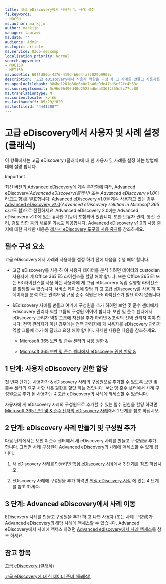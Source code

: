 ```yaml
---
title: 고급 eDiscovery에서 사용자 및 사례 설정
f1.keywords:
- NOCSH
ms.author: markjjo
author: markjjo
manager: laurawi
ms.date: ''
audience: Admin
ms.topic: article
ms.service: O365-seccomp
localization_priority: Normal
search.appverid:
- MOE150
- MET150
ms.assetid: 60ffd80b-4376-419d-b6e4-a72029b9907c
description: '고급 eDiscovery에서 사용자 역할을 구성 하 고 사례를 만들고 사용자를 사례에 할당 하는 방법에 대해 알아봅니다.  '
ms.openlocfilehash: 386be1201b30e6b0e7a46c9de47dd6cf2fc4b53c
ms.sourcegitcommit: 5c96d06496d40d2523edbea336f7355c3c77cc80
ms.translationtype: MT
ms.contentlocale: ko-KR
ms.lasthandoff: 05/29/2020
ms.locfileid: "44412807"
---
```

# <a name="set-up-users-and-cases-in-advanced-ediscovery-classic"></a>고급 eDiscovery에서 사용자 및 사례 설정 (클래식)

이 항목에서는 고급 eDiscovery (클래식)에 대 한 사용자 및 사례를 설정 하는 방법에 대해 설명 합니다.
  
> [!IMPORTANT]
> 최신 버전의 Advanced eDiscovery에 계속 투자함에 따라, Advanced eDiscovery(*Advanced eDiscovery(클래식)* 또는 *Advanced eDiscovery v1.0*이라고도 함)를 발표합니다. Advanced eDiscovery v1.0을 계속 사용하고 있는 경우 [Advanced eDiscovery v2.0](overview-ediscovery-20.md)(*Advanced eDiscovery solution in Microsoft 365*라고도 함)으로 전환하세요. Advanced eDiscovery 2.0에는 Advanced eDiscovery v1.0에 있는 유사한 기능이 포함되어 있습니다. 또한 보유자 관리, 통신 관리, 검토 집합 등의 새로운 기능도 제공합니다. Advanced eDiscovery v1.0의 사용 중지에 대한 자세한 내용은 [레거시 eDiscovery 도구의 사용 중지](legacy-ediscovery-retirement.md#advanced-ediscovery-v10)를 참조하세요. 
  
## <a name="prerequisites"></a>필수 구성 요소

고급 eDiscovery에서 사례와 사용자를 설정 하기 전에 다음을 수행 해야 합니다.
  
- 고급 eDiscovery를 사용 하 여 사용자 데이터를 분석 하려면 데이터의 custodian 사용자에 게 Office 365 E5 라이선스를 할당 해야 합니다. 또는 Office 365 E1 또는 E3 라이선스를 사용 하는 사용자에 게 고급 eDiscovery 독립 실행형 라이선스를 할당할 수 있습니다. 서비스 케이스에 할당 되 고 고급 eDiscovery를 사용 하 여 데이터를 분석 하는 관리자 및 규정 준수 직원은 E5 라이선스가 필요 하지 않습니다. 
    
- &amp;Ediscovery 사례를 만들고 여기에 구성원을 추가 하려면 보안 및 준수 센터에서 Ediscovery 관리자 역할 그룹의 구성원 이어야 합니다. 보안 및 준수 센터에서 eDiscovery 관리자 역할 그룹에 자신을 추가 하려면 &amp; 조직의 전역 관리자 여야 합니다. 전역 관리자가 아닌 경우에는 전역 관리자에 게 사용자를 eDiscovery 관리자 역할 그룹에 추가 해 달라고 요청 해야 합니다. 자세한 내용은 다음을 참조하세요.
    
  - [Microsoft 365 보안 및 준수 센터의 사용 권한 &amp;](~/security/office-365-security/protect-against-threats.md)
    
  - [Microsoft 365 보안 및 준수 센터에서 eDiscovery 권한 할당 &amp;](assign-ediscovery-permissions.md)
    
## <a name="step-1-assign-users-ediscovery-permissions"></a>1 단계: 사용자 eDiscovery 권한 할당

첫 번째 단계는 사용자가 &amp; eDiscovery 사례의 구성원으로 추가할 수 있도록 보안 및 준수 센터의 요구 사항 사용 권한을 할당 하는 것입니다. 보안 및 준수 센터에서 사례 구성원으로 추가 된 사용자는 &amp; 고급 eDiscovery의 사례에 액세스할 수 있습니다.
  
사용자에 게 eDiscovery 사례의 구성원으로 추가할 수 있는 필수 권한을 할당 하려면 [Microsoft 365 보안 및 &amp; 준수 센터의 eDiscovery 사례](ediscovery-cases.md#step-1-assign-ediscovery-permissions-to-potential-case-members)에서 1 단계를 참조 하십시오.
  
## <a name="step-2-create-an-ediscovery-case-and-add-members"></a>2 단계: eDiscovery 사례 만들기 및 구성원 추가

다음 단계에서는 보안 & 준수 센터에서 새 eDiscovery 사례를 만들고 구성원을 추가 합니다. 그러면 사례 구성원이 Advanced eDiscovery의 사례에 액세스할 수 있게 됩니다.
  
1. 새 eDiscovery 사례를 만들려면 [핵심 eDiscovery 시작](get-started-core-ediscovery.md#step-3-create-a-core-ediscovery-case)에서 3 단계를 참조 하십시오.

2. EDiscovery 사례에 구성원을 추가 하려면 [핵심 eDiscovery 시작](get-started-core-ediscovery.md#step-4-optional-add-members-to-a-core-ediscovery-case) 에 있는 4 단계를 참조 하세요.

## <a name="step-3-go-a-case-in-advanced-ediscovery"></a>3 단계: Advanced eDiscovery에서 사례 이동

EDiscovery 사례를 만들고 구성원을 추가 하 고 나면 사용자 (또는 사례 구성원)가 Advanced eDiscovery의 해당 사례에 액세스할 수 있습니다. Advanced eDiscovery에서 사례에 액세스 하려면 [Advanced ediscovery에서 사례 액세스](quick-setup-for-advanced-ediscovery.md#accessing-a-case-in-advanced-ediscovery)를 참조 하세요.
  
## <a name="see-also"></a>참고 항목

[고급 eDiscovery (클래식)](office-365-advanced-ediscovery.md)
  
[고급 eDiscovery에 대 한 데이터 준비 (클래식)](prepare-data-for-advanced-ediscovery.md)
 